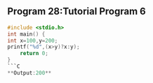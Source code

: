 ## Program 28:Tutorial Program 6
```C
#include <stdio.h>
int main() {
int x=100,y=200;
printf("%d",(x>y)?x:y);
    return 0;
}
```C
**Output:200**
